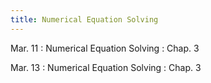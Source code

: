 ```yaml
---
title: Numerical Equation Solving
---
```

Mar. 11
: Numerical Equation Solving 
  : Chap. 3

Mar. 13
: Numerical Equation Solving 
  : Chap. 3


